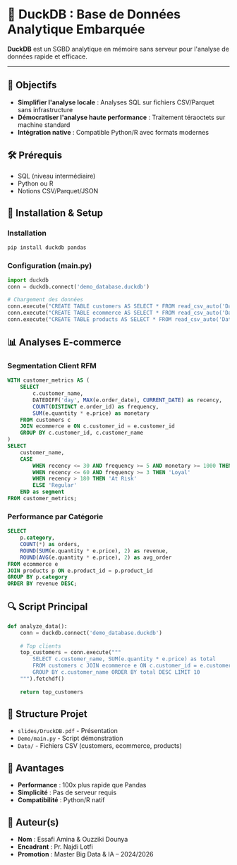 # 🦆 DuckDB : Base de Données Analytique Embarquée

**DuckDB** est un SGBD analytique en mémoire sans serveur pour l'analyse de données rapide et efficace.

---

## 📌 Objectifs
* **Simplifier l'analyse locale** : Analyses SQL sur fichiers CSV/Parquet sans infrastructure
* **Démocratiser l'analyse haute performance** : Traitement téraoctets sur machine standard
* **Intégration native** : Compatible Python/R avec formats modernes

## 🛠️ Prérequis
- SQL (niveau intermédiaire)
- Python ou R
- Notions CSV/Parquet/JSON

## 🚀 Installation & Setup

### Installation
```bash
pip install duckdb pandas
```

### Configuration (main.py)
```python
import duckdb
conn = duckdb.connect('demo_database.duckdb')

# Chargement des données
conn.execute("CREATE TABLE customers AS SELECT * FROM read_csv_auto('Data/customer_details.csv')")
conn.execute("CREATE TABLE ecommerce AS SELECT * FROM read_csv_auto('Data/E-commerce_2024.csv')")
conn.execute("CREATE TABLE products AS SELECT * FROM read_csv_auto('Data/product_details.csv')")
```

## 📊 Analyses E-commerce

### Segmentation Client RFM
```sql
WITH customer_metrics AS (
    SELECT 
        c.customer_name,
        DATEDIFF('day', MAX(e.order_date), CURRENT_DATE) as recency,
        COUNT(DISTINCT e.order_id) as frequency,
        SUM(e.quantity * e.price) as monetary
    FROM customers c
    JOIN ecommerce e ON c.customer_id = e.customer_id
    GROUP BY c.customer_id, c.customer_name
)
SELECT 
    customer_name,
    CASE 
        WHEN recency <= 30 AND frequency >= 5 AND monetary >= 1000 THEN 'Champions'
        WHEN recency <= 60 AND frequency >= 3 THEN 'Loyal'
        WHEN recency > 180 THEN 'At Risk'
        ELSE 'Regular'
    END as segment
FROM customer_metrics;
```

### Performance par Catégorie
```sql
SELECT 
    p.category,
    COUNT(*) as orders,
    ROUND(SUM(e.quantity * e.price), 2) as revenue,
    ROUND(AVG(e.quantity * e.price), 2) as avg_order
FROM ecommerce e
JOIN products p ON e.product_id = p.product_id
GROUP BY p.category
ORDER BY revenue DESC;
```

## 🔍 Script Principal
```python
def analyze_data():
    conn = duckdb.connect('demo_database.duckdb')
    
    # Top clients
    top_customers = conn.execute("""
        SELECT c.customer_name, SUM(e.quantity * e.price) as total
        FROM customers c JOIN ecommerce e ON c.customer_id = e.customer_id
        GROUP BY c.customer_name ORDER BY total DESC LIMIT 10
    """).fetchdf()
    
    return top_customers
```

## 📁 Structure Projet
- `slides/DruckDB.pdf` - Présentation
- `Demo/main.py` - Script démonstration
- `Data/` - Fichiers CSV (customers, ecommerce, products)

## 🚀 Avantages
- **Performance** : 100x plus rapide que Pandas
- **Simplicité** : Pas de serveur requis
- **Compatibilité** : Python/R natif

## 👥 Auteur(s)
- **Nom** : Essafi Amina & Ouzziki Dounya
- **Encadrant** : Pr. Najdi Lotfi
- **Promotion** : Master Big Data & IA – 2024/2026